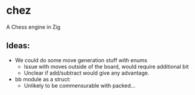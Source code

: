 # chez
A Chess engine in Zig


## Ideas:

- We could do some move generation stuff with enums
    - Issue with moves outside of the board, would require additional bit
    - Unclear if add/subtract would give any advantage. 
- bb module as a struct:
    - Unlikely to be commensurable with packed...
